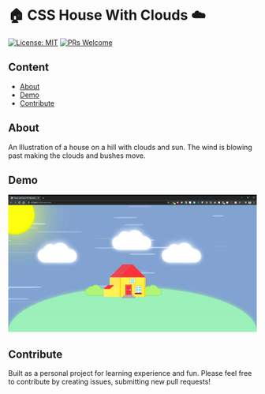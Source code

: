 # 🏠 CSS House With Clouds ☁️


[![License: MIT](https://img.shields.io/badge/License-MIT-blue.svg)](https://opensource.org/licenses/MIT)
[![PRs Welcome](https://img.shields.io/badge/PRs-welcome-brightgreen.svg?style=flat-square)](http://makeapullrequest.com)

## Content

- [About](#about)
- [Demo](#demo)
- [Contribute](#contribute)

## About

An Illustration of a house on a hill with clouds and sun. The wind is blowing past making the clouds and bushes move.

## Demo

![CSS Cloud](../assets/house-cloud.gif)

## Contribute

Built as a personal project for learning experience and fun. Please feel free to contribute by creating issues, submitting new pull requests!